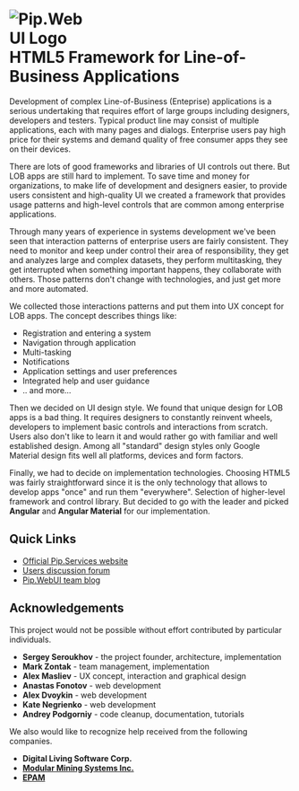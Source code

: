 # <img src="https://github.com/pip-webui/pip-webui/blob/master/assets/Logo.png" alt="Pip.WebUI Logo" style="max-width:30%"> <br/> HTML5 Framework for Line-of-Business Applications 

Development of complex Line-of-Business (Enteprise) applications is a serious undertaking that requires effort of large groups 
including designers, developers and testers. Typical product line may consist of multiple applications, each with many pages 
and dialogs. Enterprise users pay high price for their systems and demand quality of free consumer apps they see on their devices.

There are lots of good frameworks and libraries of UI controls out there. But LOB apps are still hard to implement.
To save time and money for organizations, to make life of development and designers easier, to provide users consistent 
and high-quality UI we created a framework that provides usage patterns and high-level controls that are common
among enterprise applications. 

Through many years of experience in systems development we've been seen that interaction patterns of enterprise users 
are fairly consistent. They need to monitor and keep under control their area of responsibility, they get and analyzes 
large and complex datasets, they perform multitasking, they get interrupted when something important happens, 
they collaborate with others. Those patterns don't change with technologies, and just get more and more automated.

We collected those interactions patterns and put them into UX concept for LOB apps. The concept describes things like:
- Registration and entering a system
- Navigation through application
- Multi-tasking
- Notifications
- Application settings and user preferences
- Integrated help and user guidance
- .. and more...

Then we decided on UI design style. We found that unique design for LOB apps is a bad thing. It requires designers to constantly 
reinvent wheels, developers to implement basic controls and interactions from scratch. Users also don't like to learn it
and would rather go with familiar and well established design. Among all "standard" design styles only Google Material design
fits well all platforms, devices and form factors. 

Finally, we had to decide on implementation technologies. Choosing HTML5 was fairly straightforward since it is the only
technology that allows to develop apps "once" and run them "everywhere". Selection of higher-level framework and control 
library. But decided to go with the leader and picked **Angular** and **Angular Material** for our implementation. 

## Quick Links

- [Official Pip.Services website](http://www.pipwebui.org)
- [Users discussion forum]()
- [Pip.WebUI team blog]()

## Acknowledgements

This project would not be possible without effort contributed by particular individuals.

- **Sergey Seroukhov** - the project founder, architecture, implementation
- **Mark Zontak** - team management, implementation
- **Alex Masliev** - UX concept, interaction and graphical design
- **Anastas Fonotov** - web development
- **Alex Dvoykin** - web development
- **Kate Negrienko** - web development
- **Andrey Podgorniy** - code cleanup, documentation, tutorials 

We also would like to recognize help received from the following companies.

- **Digital Living Software Corp.**
- [**Modular Mining Systems Inc.**](http://www.mmsi.com)
- [**EPAM**](http://www.epam.com)